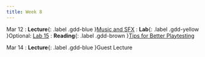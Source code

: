 ```yaml
---
title: Week 8
---
```


Mar 12
: **Lecture**{: .label .gdd-blue }[Music and SFX]
: **Lab**{: .label .gdd-yellow }Optional: [Lab 15]
: **Reading**{: .label .gdd-brown }[Tips for Better Playtesting]

Mar 14
: **Lecture**{: .label .gdd-blue }Guest Lecture

[Music and SFX]: https://docs.google.com/presentation/d/1DGmzUYHUnhnhJv7_Xb0Gg9svCmMSUHAC4m9NeegzziY/edit?usp=sharing
<!-- [Game Feel]: https://docs.google.com/presentation/d/14jehcjl-PZCyLs4iZ-IKcEU90mxyeUy6vH44gR-NJgA/edit?usp=drive_link -->

[Lab 15]: ./../pages/labs/lab15/lab15

[Tips for Better Playtesting]: https://www.gamedeveloper.com/design/best-practices-five-tips-for-better-playtesting 

[Milestone 1: MVP Playtest]: ../pages/projects/project3/project3